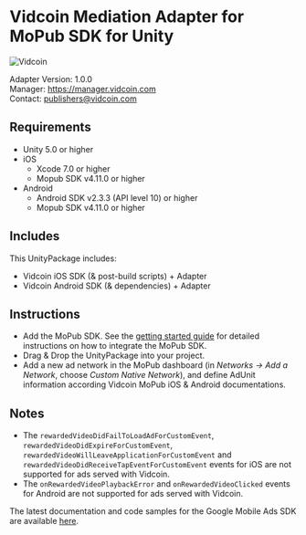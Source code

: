 # Vidcoin Mediation Adapter for MoPub SDK for Unity
![Vidcoin](https://d3rud9259azp35.cloudfront.net/documentation/Vidcoin-Logo.png)

Adapter Version: 1.0.0    
Manager: https://manager.vidcoin.com    
Contact: publishers@vidcoin.com    

## Requirements
- Unity 5.0 or higher
- iOS
	- Xcode 7.0 or higher
	- Mopub SDK v4.11.0 or higher
- Android
	- Android SDK v2.3.3 (API level 10) or higher
	- Mopub SDK v4.11.0 or higher

## Includes
This UnityPackage includes:
- Vidcoin iOS SDK (& post-build scripts) + Adapter
- Vidcoin Android SDK (& dependencies) + Adapter

## Instructions
- Add the MoPub SDK. See the  [getting started guide](http://www.mopub.com/resources/docs/unity-engine-integration/#GettingStarted) for detailed instructions on how to integrate the MoPub SDK.
- Drag & Drop the UnityPackage into your project.
- Add a new ad network in the MoPub dashboard (in  _Networks -> Add a Network_, choose _Custom Native Network_), and define AdUnit information according Vidcoin MoPub iOS & Android documentations.

## Notes
- The `rewardedVideoDidFailToLoadAdForCustomEvent`, `rewardedVideoDidExpireForCustomEvent`, `rewardedVideoWillLeaveApplicationForCustomEvent` and `rewardedVideoDidReceiveTapEventForCustomEvent` events for iOS are not supported for ads served with Vidcoin.
- The `onRewardedVideoPlaybackError` and `onRewardedVideoClicked` events for Android are not supported for ads served with Vidcoin.

The latest documentation and code samples for the Google Mobile Ads SDK are available  [here](http://www.mopub.com/resources/docs/unity-engine-integration/#GettingStarted).

